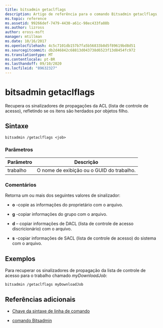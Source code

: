 ```yaml
---
title: bitsadmin getaclflags
description: Artigo de referência para o comando Bitsadmin getaclflags, que recupera os sinalizadores de propagações da ACL (lista de controle de acesso).
ms.topic: reference
ms.assetid: 99266def-7479-4430-a61c-98ec433fa88b
ms.author: lizross
author: eross-msft
manager: mtillman
ms.date: 10/16/2017
ms.openlocfilehash: 4c5c7101db157b7fa5b56833b8d5f89619bd8d51
ms.sourcegitcommit: db2d46842c68813d043738d6523f13d8454fc972
ms.translationtype: MT
ms.contentlocale: pt-BR
ms.lasthandoff: 09/10/2020
ms.locfileid: "89632327"
---
```

# <a name="bitsadmin-getaclflags"></a>bitsadmin getaclflags

Recupera os sinalizadores de propagações da ACL (lista de controle de acesso), refletindo se os itens são herdados por objetos filho.

## <a name="syntax"></a>Sintaxe

```
bitsadmin /getaclflags <job>
```

### <a name="parameters"></a>Parâmetros

| Parâmetro | Descrição |
| --------- | ----------- |
| trabalho | O nome de exibição ou o GUID do trabalho. |

### <a name="remarks"></a>Comentários

Retorna um ou mais dos seguintes valores de sinalizador:

- **o** -copie as informações do proprietário com o arquivo.

- **g** -copiar informações do grupo com o arquivo.

- **d** – copiar informações de DACL (lista de controle de acesso discricionário) com o arquivo.

- **s** -copiar informações de SACL (lista de controle de acesso) do sistema com o arquivo.

## <a name="examples"></a>Exemplos

Para recuperar os sinalizadores de propagação da lista de controle de acesso para o trabalho chamado *myDownloadJob*:

```
bitsadmin /getaclflags myDownloadJob
```

## <a name="additional-references"></a>Referências adicionais

- [Chave da sintaxe de linha de comando](command-line-syntax-key.md)

- [comando Bitsadmin](bitsadmin.md)
